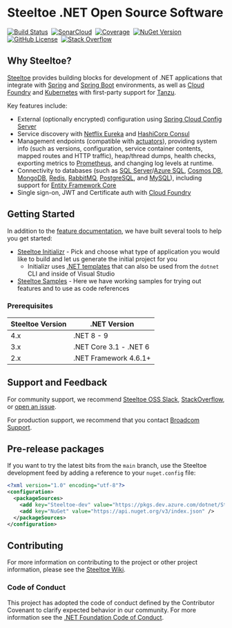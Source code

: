 # Steeltoe .NET Open Source Software

[![Build Status](https://github.com/SteeltoeOSS/Steeltoe/actions/workflows/Steeltoe.All.yml/badge.svg?branch=main)](https://github.com/SteeltoeOSS/Steeltoe/actions/workflows/Steeltoe.All.yml?query=branch%3Amain)
&nbsp;[![SonarCloud](https://sonarcloud.io/api/project_badges/measure?project=SteeltoeOSS_steeltoe&branch=main&metric=alert_status)](https://sonarcloud.io/component_measures?id=SteeltoeOSS_steeltoe&branch=main)
&nbsp;[![Coverage](https://sonarcloud.io/api/project_badges/measure?project=SteeltoeOSS_steeltoe&branch=main&metric=coverage)](https://sonarcloud.io/component_measures?id=SteeltoeOSS_steeltoe&branch=main&metric=coverage&view=list)
&nbsp;[![NuGet Version](https://img.shields.io/nuget/v/Steeltoe.Common.svg?style=flat)](https://www.nuget.org/profiles/SteeltoeOSS)
&nbsp;[![GitHub License](https://img.shields.io/github/license/SteeltoeOSS/Steeltoe)](LICENSE)
&nbsp;[![Stack Overflow](https://img.shields.io/badge/stack%20overflow-steeltoe-orange.svg)](http://stackoverflow.com/questions/tagged/steeltoe)

## Why Steeltoe?

[Steeltoe](https://steeltoe.io/) provides building blocks for development of .NET applications that integrate with [Spring](https://spring.io/) and [Spring Boot](https://spring.io/projects/spring-boot) environments, as well as [Cloud Foundry](https://www.cloudfoundry.org/) and [Kubernetes](https://kubernetes.io/) with first-party support for [Tanzu](https://tanzu.vmware.com/tanzu).

Key features include:

- External (optionally encrypted) configuration using [Spring Cloud Config Server](https://docs.spring.io/spring-cloud-config/docs/current/reference/html/)
- Service discovery with [Netflix Eureka](https://spring.io/projects/spring-cloud-netflix) and [HashiCorp Consul](https://www.consul.io/)
- Management endpoints (compatible with [actuators](https://docs.spring.io/spring-boot/docs/current/reference/html/actuator.html)), providing system info (such as versions, configuration, service container contents, mapped routes and HTTP traffic), heap/thread dumps, health checks, exporting metrics to [Prometheus](https://prometheus.io/), and changing log levels at runtime.
- Connectivity to databases (such as [SQL Server](https://www.microsoft.com/sql-server)/[Azure SQL](https://azure.microsoft.com/products/azure-sql), [Cosmos DB](https://azure.microsoft.com/products/cosmos-db/), [MongoDB](https://www.mongodb.com/), [Redis](https://redis.io/), [RabbitMQ](https://www.rabbitmq.com/), [PostgreSQL](https://www.postgresql.org/), and [MySQL](https://www.mysql.com/)), including support for [Entity Framework Core](https://learn.microsoft.com/ef/core/)
- Single sign-on, JWT and Certificate auth with [Cloud Foundry](https://www.cloudfoundry.org/)

## Getting Started

In addition to the [feature documentation](https://docs.steeltoe.io/api), we have built several tools to help you get started:

- [Steeltoe Initializr](https://start.steeltoe.io) - Pick and choose what type of application you would like to build and let us generate the initial project for you
  - Initializr uses [.NET templates](https://github.com/SteeltoeOSS/NetCoreToolTemplates) that can also be used from the `dotnet` CLI and inside of Visual Studio
- [Steeltoe Samples](https://github.com/SteeltoeOSS/Samples) - Here we have working samples for trying out features and to use as code references

### Prerequisites

| Steeltoe Version | .NET Version |
| --- | --- |
| 4.x | .NET 8 - 9 |
| 3.x | .NET Core 3.1 - .NET 6 |
| 2.x | .NET Framework 4.6.1+ |

## Support and Feedback

For community support, we recommend [Steeltoe OSS Slack](https://slack.steeltoe.io), [StackOverflow](https://stackoverflow.com/questions/tagged/steeltoe), or [open an issue](https://github.com/SteeltoeOSS/Steeltoe/issues/new/choose).

For production support, we recommend that you contact [Broadcom Support](https://support.broadcom.com/).

## Pre-release packages

If you want to try the latest bits from the `main` branch, use the Steeltoe development feed by adding a reference to your `nuget.config` file:

```xml
<?xml version="1.0" encoding="utf-8"?>
<configuration>
  <packageSources>
    <add key="Steeltoe-dev" value="https://pkgs.dev.azure.com/dotnet/Steeltoe/_packaging/dev/nuget/v3/index.json" />
    <add key="NuGet" value="https://api.nuget.org/v3/index.json" />
  </packageSources>
</configuration>
```

## Contributing

For more information on contributing to the project or other project information, please see the [Steeltoe Wiki](https://github.com/SteeltoeOSS/Steeltoe/wiki).

### Code of Conduct

This project has adopted the code of conduct defined by the Contributor Covenant to clarify expected behavior in our community.
For more information see the [.NET Foundation Code of Conduct](https://dotnetfoundation.org/code-of-conduct).
